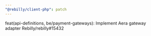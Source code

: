 ```yaml
---
"@rebilly/client-php": patch
---
```


feat(api-definitions, be/payment-gateways): Implement Aera gateway adapter Rebilly/rebilly#15432
